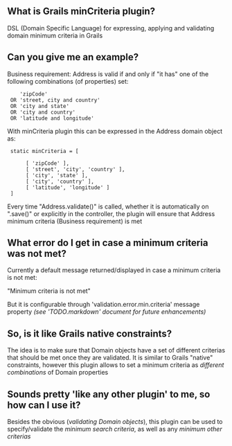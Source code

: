 ## What is Grails minCriteria plugin? ##

DSL (Domain Specific Language) for expressing, applying and validating domain minimum criteria in Grails

## Can you give me an example? ##

Business requirement: Address is valid if and only if "it has" 
one of the following combinations (of properties) set:

        'zipCode'
     OR 'street, city and country'
     OR 'city and state'
     OR 'city and country'
     OR 'latitude and longitude'

With minCriteria plugin this can be expressed in the Address domain object as:    	

     static minCriteria = [

          [ 'zipCode' ],
          [ 'street', 'city', 'country' ],
          [ 'city', 'state' ],
          [ 'city', 'country' ],
          [ 'latitude', 'longitude' ]
     ]

Every time "Address.validate()" is called, whether it is automatically on ".save()" or 
explicitly in the controller, the plugin will ensure that Address minimum criteria (Business requirement) is met

## What error do I get in case a minimum criteria was not met?  ##

Currently a default message returned/displayed in case a minimum criteria is not met:

   "Minimum criteria is not met"

But it is configurable through 'validation.error.min.criteria' message property
*(see 'TODO.markdown' document for future enhancements)*

## So, is it like Grails native constraints? ##

The idea is to make sure that Domain objects have a set of different criterias that should be met once they are validated.
It is similar to Grails "native" constraints, however this plugin allows to set a minimum criteria as *different combinations* of Domain properties

## Sounds pretty 'like any other plugin' to me, so how can I use it? ##

Besides the obvious (*validating Domain objects*), this plugin can be used to specify/validate the *minimum search criteria*, as well as any *minimum other criterias*
